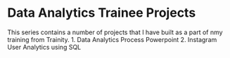 <html>
  <h1>Data Analytics Trainee Projects</h1>
  <p>This series contains a number of projects that I have built as a part of nmy training from Trainity. 
  1. Data Analytics Process Powerpoint
  2. Instagram User Analytics using SQL </p>
</html>
